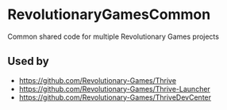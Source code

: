 # RevolutionaryGamesCommon
Common shared code for multiple Revolutionary Games projects


## Used by

- https://github.com/Revolutionary-Games/Thrive
- https://github.com/Revolutionary-Games/Thrive-Launcher
- https://github.com/Revolutionary-Games/ThriveDevCenter
